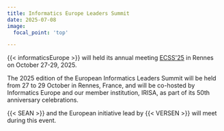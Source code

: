 ```yaml
---
title: Informatics Europe Leaders Summit
date: 2025-07-08
image:
  focal_point: 'top'

---
```


{{< informaticsEurope >}} will held its annual meeting <a href="https://www.informatics-europe.org/ecss/home.html">ECSS'25</a> in Rennes on October 27-29, 2025.

<!--more-->

The 2025 edition of the European Informatics Leaders Summit will be held from 27 to 29 October in Rennes, France, and will be co-hosted by Informatics Europe and our member institution, IRISA, as part of its 50th anniversary celebrations.

{{< SEAN >}} and the European initiative lead by {{< VERSEN >}} will meet during this event.



